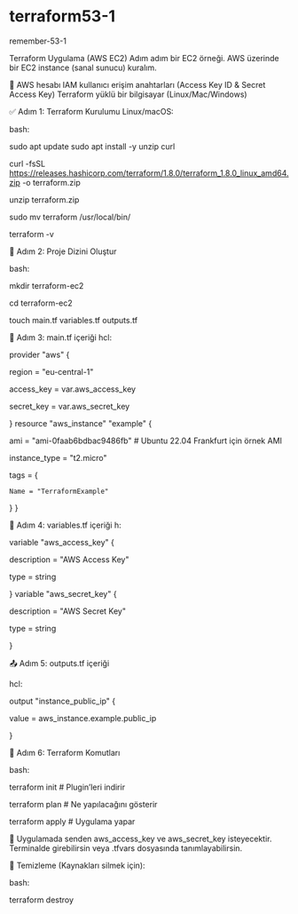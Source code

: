# terraform53-1
remember-53-1

Terraform Uygulama (AWS EC2)
Adım adım bir EC2 örneği. AWS üzerinde bir EC2 instance (sanal sunucu) kuralım.

🔧 AWS hesabı
IAM kullanıcı erişim anahtarları (Access Key ID & Secret Access Key)
Terraform yüklü bir bilgisayar (Linux/Mac/Windows)


✅ Adım 1: Terraform Kurulumu
Linux/macOS:

bash:

sudo apt update
sudo apt install -y unzip curl

curl -fsSL https://releases.hashicorp.com/terraform/1.8.0/terraform_1.8.0_linux_amd64.zip -o terraform.zip

unzip terraform.zip

sudo mv terraform /usr/local/bin/

terraform -v

📁 Adım 2: Proje Dizini Oluştur

bash:

mkdir terraform-ec2

cd terraform-ec2

touch main.tf variables.tf outputs.tf


📝 Adım 3: main.tf içeriği
hcl:

provider "aws" {

  region     = "eu-central-1"
  
  access_key = var.aws_access_key
  
  secret_key = var.aws_secret_key
  
}
resource "aws_instance" "example" {

  ami           = "ami-0faab6bdbac9486fb" # Ubuntu 22.04 Frankfurt için örnek AMI
  
  instance_type = "t2.micro"
  
  tags = {
  
    Name = "TerraformExample"
    
  }
}

🔐 Adım 4: variables.tf içeriği
h:

variable "aws_access_key" {

  description = "AWS Access Key"
  
  type        = string
  
}
variable "aws_secret_key" {

  description = "AWS Secret Key"
  
  type        = string
  
}

📤 Adım 5: outputs.tf içeriği

hcl:

output "instance_public_ip" {

  value = aws_instance.example.public_ip
  
}

🧪 Adım 6: Terraform Komutları

bash:

terraform init        # Plugin’leri indirir

terraform plan        # Ne yapılacağını gösterir

terraform apply       # Uygulama yapar


📝 Uygulamada senden aws_access_key ve aws_secret_key isteyecektir. 
Terminalde girebilirsin veya .tfvars dosyasında tanımlayabilirsin.

🧹 Temizleme (Kaynakları silmek için):

bash:

terraform destroy

